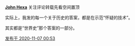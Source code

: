 [**John Hexa**](https://www.zhihu.com/people/mcbig)
关注评论转载先看空间置顶
>
实际上，我发的每一个关于历史的答案，都是在示范“怀疑的技术”。  
  >
其实都是“世界史”那个答案的一部分。

[发布于 2020-11-07 00:53](https://www.zhihu.com/pin/1308210133621567488)